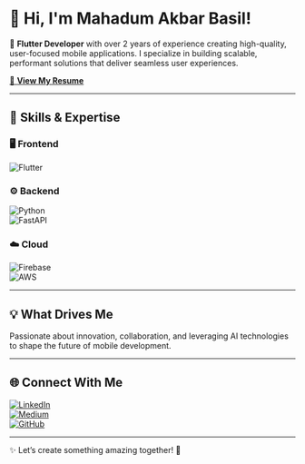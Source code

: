 # 👋 Hi, I'm Mahadum Akbar Basil!  

🚀 **Flutter Developer** with over 2 years of experience creating high-quality, user-focused mobile applications. I specialize in building scalable, performant solutions that deliver seamless user experiences.  

[📄 **View My Resume**](https://github.com/akbarbasil/akbarbasil/blob/main/basil_resume.pdf)  

---

## 🌟 **Skills & Expertise**  

### 🖥️ **Frontend**  
![Flutter](https://img.shields.io/badge/Flutter-%2302569B.svg?style=for-the-badge&logo=Flutter&logoColor=white)  

### ⚙️ **Backend**  
![Python](https://img.shields.io/badge/Python-%2314354C.svg?style=for-the-badge&logo=Python&logoColor=white)  
![FastAPI](https://img.shields.io/badge/FastAPI-005571.svg?style=for-the-badge&logo=FastAPI&logoColor=white)  

### ☁️ **Cloud**  
![Firebase](https://img.shields.io/badge/Firebase-%23FFCA28.svg?style=for-the-badge&logo=Firebase&logoColor=black)  
![AWS](https://img.shields.io/badge/AWS-%23FF9900.svg?style=for-the-badge&logo=Amazon-AWS&logoColor=white)  

---

## 💡 **What Drives Me**  
Passionate about innovation, collaboration, and leveraging AI technologies to shape the future of mobile development.  

---

## 🌐 **Connect With Me**  

[![LinkedIn](https://img.shields.io/badge/LinkedIn-Mahadum%20Akbar%20Basil-blue?style=for-the-badge&logo=linkedin&logoColor=white)](https://www.linkedin.com/in/akbarbasil)  
[![Medium](https://img.shields.io/badge/Medium-%40akbarbasil-black?style=for-the-badge&logo=medium&logoColor=white)](https://medium.com/@akbarbasil)  
[![GitHub](https://img.shields.io/badge/GitHub-%40akbarbasil-black?style=for-the-badge&logo=github&logoColor=white)](https://github.com/akbarbasil)  

---

✨ Let’s create something amazing together! 🚀  
